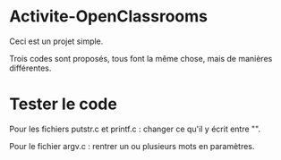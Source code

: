 # Activite-OpenClassrooms

Ceci est un projet simple.

Trois codes sont proposés, tous font la même chose, mais de manières différentes.

# Tester le code

Pour les fichiers putstr.c et printf.c : changer ce qu'il y écrit entre "".


Pour le fichier argv.c : rentrer un ou plusieurs mots en paramètres.
